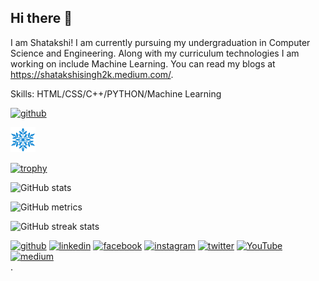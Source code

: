 ## Hi there 👋

I am Shatakshi! I am currently pursuing my undergraduation in Computer Science and Engineering. Along with my curriculum technologies I am working on include Machine Learning. You can read my blogs at https://shatakshisingh2k.medium.com/. 

Skills: HTML/CSS/C++/PYTHON/Machine Learning


[<img src='https://cdn.jsdelivr.net/npm/simple-icons@3.0.1/icons/github.svg' alt='github' height='40'>](https://github.com/shatakshisingh24)  

<a href='https://archiveprogram.github.com/'><img src='https://raw.githubusercontent.com/acervenky/animated-github-badges/master/assets/acbadge.gif' width='40' height='40'></a> 

[![trophy](https://github-profile-trophy.vercel.app/?username=shatakshisingh24)](https://github.com/ryo-ma/github-profile-trophy)

 ![GitHub stats](https://github-readme-stats.vercel.app/api?username=shatakshisingh24&show_icons=true&count_private=true) 

![GitHub metrics](https://metrics.lecoq.io/shatakshisingh24)  

![GitHub streak stats](https://github-readme-streak-stats.herokuapp.com/?user=shatakshisingh24)  



[<img src='https://cdn.jsdelivr.net/npm/simple-icons@3.0.1/icons/github.svg' alt='github' height='40'>](https://github.com/shatakshisingh24)  [<img src='https://cdn.jsdelivr.net/npm/simple-icons@3.0.1/icons/linkedin.svg' alt='linkedin' height='40'>](https://www.linkedin.com/in/shatakshi-singh-151127169/)  [<img src='https://cdn.jsdelivr.net/npm/simple-icons@3.0.1/icons/facebook.svg' alt='facebook' height='40'>](https://www.facebook.com/shatakshi.singh.5245)  [<img src='https://cdn.jsdelivr.net/npm/simple-icons@3.0.1/icons/instagram.svg' alt='instagram' height='40'>](https://www.instagram.com/shatakshisingh2k/)  [<img src='https://cdn.jsdelivr.net/npm/simple-icons@3.0.1/icons/twitter.svg' alt='twitter' height='40'>](https://twitter.com/Shataks25074036)  [<img src='https://cdn.jsdelivr.net/npm/simple-icons@3.0.1/icons/youtube.svg' alt='YouTube' height='40'>](https://www.youtube.com/channel/UCV9wtiqGArBFTNJQj3b8nzg)  [<img src='https://cdn.jsdelivr.net/npm/simple-icons@3.0.1/icons/medium.svg' alt='medium' height='40'>](https://shatakshisingh2k.medium.com/)  
.







<!--
**shatakshisingh24/shatakshisingh24** is a ✨ _special_ ✨ repository because its `README.md` (this file) appears on your GitHub profile.

Here are some ideas to get you started:

- 🔭 I’m currently working on ...
- 🌱 I’m currently learning ...
- 👯 I’m looking to collaborate on ...
- 🤔 I’m looking for help with ...
- 💬 Ask me about ...
- 📫 How to reach me: ...
- 😄 Pronouns: ...
- ⚡ Fun fact: ...
#######[![Shatakshi's github stats](https://github-readme-stats.vercel.app/api?username=shatakshisingh24&show_icons=true&theme=dark)](https://github.com/shatakshisingh24/github-readme-stats)
-->




